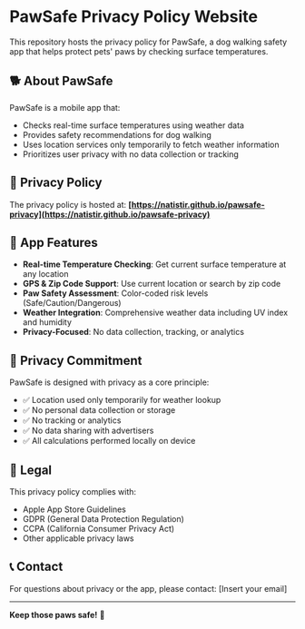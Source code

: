 # PawSafe Privacy Policy Website

This repository hosts the privacy policy for PawSafe, a dog walking safety app that helps protect pets' paws by checking surface temperatures.

## 🐕 About PawSafe

PawSafe is a mobile app that:
- Checks real-time surface temperatures using weather data
- Provides safety recommendations for dog walking
- Uses location services only temporarily to fetch weather information
- Prioritizes user privacy with no data collection or tracking

## 🔗 Privacy Policy

The privacy policy is hosted at: **[https://natistir.github.io/pawsafe-privacy](https://natistir.github.io/pawsafe-privacy)**

## 📱 App Features

- **Real-time Temperature Checking**: Get current surface temperature at any location
- **GPS & Zip Code Support**: Use current location or search by zip code
- **Paw Safety Assessment**: Color-coded risk levels (Safe/Caution/Dangerous)
- **Weather Integration**: Comprehensive weather data including UV index and humidity
- **Privacy-Focused**: No data collection, tracking, or analytics

## 🔐 Privacy Commitment

PawSafe is designed with privacy as a core principle:
- ✅ Location used only temporarily for weather lookup
- ✅ No personal data collection or storage
- ✅ No tracking or analytics
- ✅ No data sharing with advertisers
- ✅ All calculations performed locally on device

## 📄 Legal

This privacy policy complies with:
- Apple App Store Guidelines
- GDPR (General Data Protection Regulation)
- CCPA (California Consumer Privacy Act)
- Other applicable privacy laws

## 📞 Contact

For questions about privacy or the app, please contact: [Insert your email]

---

**Keep those paws safe!** 🐾